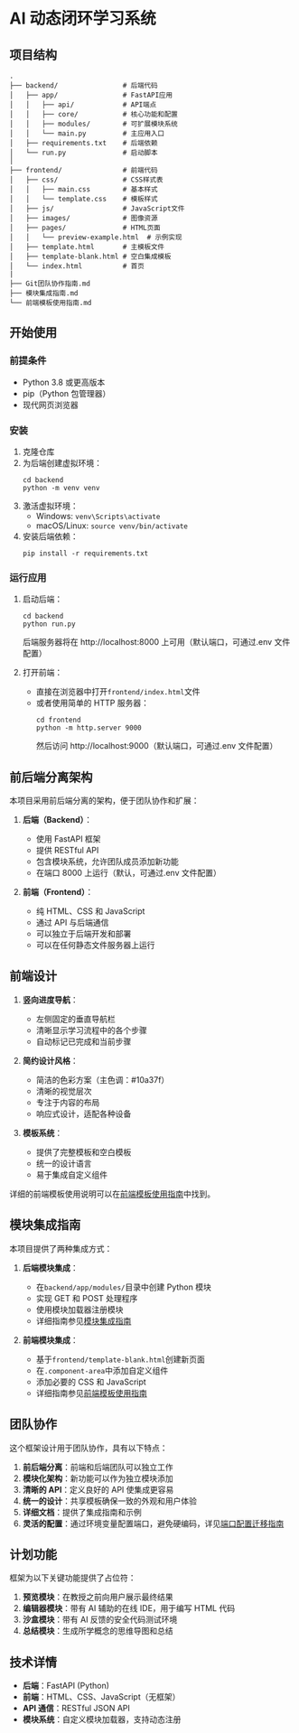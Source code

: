 # AI 动态闭环学习系统

## 项目结构

```
.
├── backend/                # 后端代码
│   ├── app/                # FastAPI应用
│   │   ├── api/            # API端点
│   │   ├── core/           # 核心功能和配置
│   │   ├── modules/        # 可扩展模块系统
│   │   └── main.py         # 主应用入口
│   ├── requirements.txt    # 后端依赖
│   └── run.py              # 启动脚本
│
├── frontend/               # 前端代码
│   ├── css/                # CSS样式表
│   │   ├── main.css        # 基本样式
│   │   └── template.css    # 模板样式
│   ├── js/                 # JavaScript文件
│   ├── images/             # 图像资源
│   ├── pages/              # HTML页面
│   │   └── preview-example.html  # 示例实现
│   ├── template.html       # 主模板文件
│   ├── template-blank.html # 空白集成模板
│   └── index.html          # 首页
|
├── Git团队协作指南.md
├── 模块集成指南.md
└── 前端模板使用指南.md
```

## 开始使用

### 前提条件

- Python 3.8 或更高版本
- pip（Python 包管理器）
- 现代网页浏览器

### 安装

1. 克隆仓库
2. 为后端创建虚拟环境：
   ```
   cd backend
   python -m venv venv
   ```
3. 激活虚拟环境：
   - Windows: `venv\Scripts\activate`
   - macOS/Linux: `source venv/bin/activate`
4. 安装后端依赖：
   ```
   pip install -r requirements.txt
   ```

### 运行应用

1. 启动后端：

   ```
   cd backend
   python run.py
   ```

   后端服务器将在 http://localhost:8000 上可用（默认端口，可通过.env 文件配置）

2. 打开前端：
   - 直接在浏览器中打开`frontend/index.html`文件
   - 或者使用简单的 HTTP 服务器：
     ```
     cd frontend
     python -m http.server 9000
     ```
     然后访问 http://localhost:9000（默认端口，可通过.env 文件配置）

## 前后端分离架构

本项目采用前后端分离的架构，便于团队协作和扩展：

1. **后端（Backend）**：

   - 使用 FastAPI 框架
   - 提供 RESTful API
   - 包含模块系统，允许团队成员添加新功能
   - 在端口 8000 上运行（默认，可通过.env 文件配置）

2. **前端（Frontend）**：
   - 纯 HTML、CSS 和 JavaScript
   - 通过 API 与后端通信
   - 可以独立于后端开发和部署
   - 可以在任何静态文件服务器上运行

## 前端设计

1. **竖向进度导航**：

   - 左侧固定的垂直导航栏
   - 清晰显示学习流程中的各个步骤
   - 自动标记已完成和当前步骤

2. **简约设计风格**：

   - 简洁的色彩方案（主色调：#10a37f）
   - 清晰的视觉层次
   - 专注于内容的布局
   - 响应式设计，适配各种设备

3. **模板系统**：
   - 提供了完整模板和空白模板
   - 统一的设计语言
   - 易于集成自定义组件

详细的前端模板使用说明可以在[前端模板使用指南](./前端模板使用指南.md)中找到。

## 模块集成指南

本项目提供了两种集成方式：

1. **后端模块集成**：

   - 在`backend/app/modules/`目录中创建 Python 模块
   - 实现 GET 和 POST 处理程序
   - 使用模块加载器注册模块
   - 详细指南参见[模块集成指南](./模块集成指南.md)

2. **前端模块集成**：
   - 基于`frontend/template-blank.html`创建新页面
   - 在`.component-area`中添加自定义组件
   - 添加必要的 CSS 和 JavaScript
   - 详细指南参见[前端模板使用指南](./前端模板使用指南.md)

## 团队协作

这个框架设计用于团队协作，具有以下特点：

1. **前后端分离**：前端和后端团队可以独立工作
2. **模块化架构**：新功能可以作为独立模块添加
3. **清晰的 API**：定义良好的 API 使集成更容易
4. **统一的设计**：共享模板确保一致的外观和用户体验
5. **详细文档**：提供了集成指南和示例
6. **灵活的配置**：通过环境变量配置端口，避免硬编码，详见[端口配置迁移指南](./端口配置迁移指南.md)

## 计划功能

框架为以下关键功能提供了占位符：

1. **预览模块**：在教授之前向用户展示最终结果
2. **编辑器模块**：带有 AI 辅助的在线 IDE，用于编写 HTML 代码
3. **沙盒模块**：带有 AI 反馈的安全代码测试环境
4. **总结模块**：生成所学概念的思维导图和总结

## 技术详情

- **后端**：FastAPI (Python)
- **前端**：HTML、CSS、JavaScript（无框架）
- **API 通信**：RESTful JSON API
- **模块系统**：自定义模块加载器，支持动态注册
